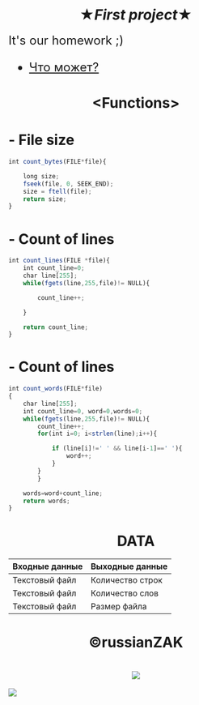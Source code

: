 #    <center>  ★***First project***★</center>

<font size="5">It's our homework ;)<br>
- [Что может?](https://github.com/russianZAK/Programming_in_C/blob/84d6113dd0b352575436fb98cddc650c94ccdfc8/Lab%20%E2%84%961/C.%20%D0%9B%D0%B0%D0%B1%D0%BE%D1%80%D0%B0%D1%82%D0%BE%D1%80%D0%BD%D0%B0%D1%8F%20%D1%80%D0%B0%D0%B1%D0%BE%D1%82%D0%B0%201.%20%D0%A3%D1%82%D0%B8%D0%BB%D0%B8%D1%82%D0%B0%20WordCount.pdf)
</font> 

# <center><**Functions**></center>

# - File size
```javascript
int count_bytes(FILE*file){

    long size;
    fseek(file, 0, SEEK_END); 
    size = ftell(file); 
    return size;
}
```
# - Count of lines


```javascript
int count_lines(FILE *file){
    int count_line=0;
    char line[255];
    while(fgets(line,255,file)!= NULL){

        count_line++;

    }

    return count_line;
}
```

# - Count of lines
```javascript
int count_words(FILE*file)
{
    char line[255];
    int count_line=0, word=0,words=0;
    while(fgets(line,255,file)!= NULL){
        count_line++;
        for(int i=0; i<strlen(line);i++){

            if (line[i]!=' ' && line[i-1]==' '){
                word++;
            }
        }
        }

    words=word+count_line;
    return words;
}
```

# <center>**DATA**</center>
<font size="5">

| Входные данные | Выходные данные |
| ------------- | ------------- |
| Текстовый файл | Количество строк  |
| Текстовый файл  | Количество слов  |
| Текстовый файл  | Размер файла  |


</font>


# <center> ©russianZAK</center>

# <center> ![](https://i.ibb.co/myR3Y6r/Fznp-QALpexc.jpg)</center>

![](https://img.shields.io/github/release/pandao/editor.md.svg)
